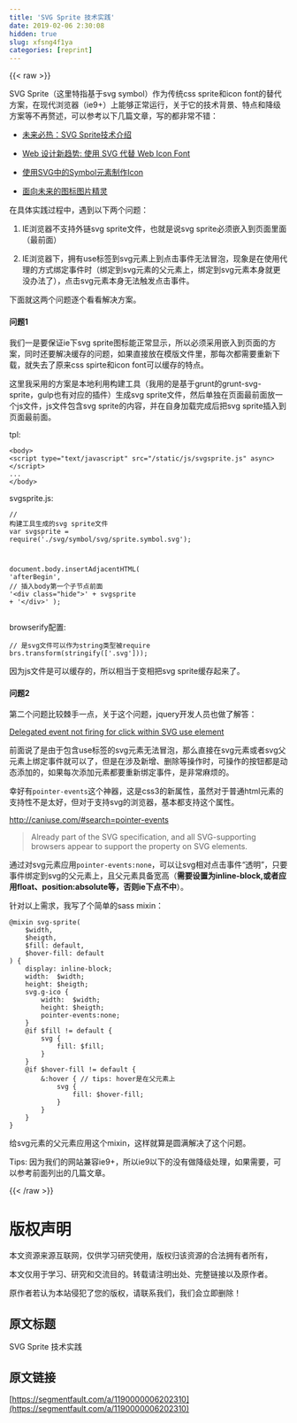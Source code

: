 ```yaml
---
title: 'SVG Sprite 技术实践' 
date: 2019-02-06 2:30:08
hidden: true
slug: xfsng4f1ya
categories: [reprint]
---
```


{{< raw >}}

                    
<p>SVG Sprite（这里特指基于svg symbol）作为传统css sprite和icon font的替代方案，在现代浏览器（ie9+）上能够正常运行，关于它的技术背景、特点和降级方案等不再赘述，可以参考以下几篇文章，写的都非常不错：</p>
<ul>
<li><p><a href="http://www.zhangxinxu.com/wordpress/2014/07/introduce-svg-sprite-technology/" rel="nofollow noreferrer" target="_blank">未来必热：SVG Sprite技术介绍</a></p></li>
<li><p><a href="http://www.w3ctech.com/topic/92" rel="nofollow noreferrer" target="_blank">Web 设计新趋势: 使用 SVG 代替 Web Icon Font</a></p></li>
<li><p><a href="https://isux.tencent.com/16292.html" rel="nofollow noreferrer" target="_blank">使用SVG中的Symbol元素制作Icon</a></p></li>
<li><p><a href="https://github.com/vincenthou/vincenthou.github.io/issues/36" rel="nofollow noreferrer" target="_blank">面向未来的图标图片精灵</a></p></li>
</ul>
<p>在具体实践过程中，遇到以下两个问题：</p>
<ol>
<li><p>IE浏览器不支持外链svg sprite文件，也就是说svg sprite必须嵌入到页面里面（最前面）</p></li>
<li><p>IE浏览器下，拥有use标签到svg元素上到点击事件无法冒泡，现象是在使用代理的方式绑定事件时（绑定到svg元素的父元素上，绑定到svg元素本身就更没办法了），点击svg元素本身无法触发点击事件。</p></li>
</ol>
<p>下面就这两个问题逐个看看解决方案。</p>
<h4>问题1</h4>
<p>我们一是要保证ie下svg sprite图标能正常显示，所以必须采用嵌入到页面的方案，同时还要解决缓存的问题，如果直接放在模版文件里，那每次都需要重新下载，就失去了原来css spirte和icon font可以缓存的特点。</p>
<p>这里我采用的方案是本地利用构建工具（我用的是基于grunt的grunt-svg-sprite，gulp也有对应的插件）生成svg sprite文件，然后单独在页面最前面放一个js文件，js文件包含svg sprite的内容，并在自身加载完成后把svg sprite插入到页面最前面。</p>
<p>tpl:</p>
<div class="widget-codetool" style="display:none;">
      <div class="widget-codetool--inner">
      <span class="selectCode code-tool" data-toggle="tooltip" data-placement="top" title="" data-original-title="全选"></span>
      <span type="button" class="copyCode code-tool" data-toggle="tooltip" data-placement="top" data-clipboard-text="<body>
<script type=&quot;text/javascript&quot; src=&quot;/static/js/svgsprite.js&quot; async></script>
...
</body>
" title="" data-original-title="复制"></span>
      <span type="button" class="saveToNote code-tool" data-toggle="tooltip" data-placement="top" title="" data-original-title="放进笔记"></span>
      </div>
      </div><pre class="hljs xml"><code><span class="hljs-tag">&lt;<span class="hljs-name">body</span>&gt;</span>
<span class="hljs-tag">&lt;<span class="hljs-name">script</span> <span class="hljs-attr">type</span>=<span class="hljs-string">"text/javascript"</span> <span class="hljs-attr">src</span>=<span class="hljs-string">"/static/js/svgsprite.js"</span> <span class="hljs-attr">async</span>&gt;</span><span class="undefined"></span><span class="hljs-tag">&lt;/<span class="hljs-name">script</span>&gt;</span>
...
<span class="hljs-tag">&lt;/<span class="hljs-name">body</span>&gt;</span>
</code></pre>
<p>svgsprite.js:</p>
<div class="widget-codetool" style="display:none;">
      <div class="widget-codetool--inner">
      <span class="selectCode code-tool" data-toggle="tooltip" data-placement="top" title="" data-original-title="全选"></span>
      <span type="button" class="copyCode code-tool" data-toggle="tooltip" data-placement="top" data-clipboard-text="// 构建工具生成的svg sprite文件
var svgsprite = require('./svg/symbol/svg/sprite.symbol.svg');

document.body.insertAdjacentHTML(
    'afterBegin', // 插入body第一个子节点前面
    '<div class=&quot;hide&quot;>' + svgsprite + '</div>'
);
" title="" data-original-title="复制"></span>
      <span type="button" class="saveToNote code-tool" data-toggle="tooltip" data-placement="top" title="" data-original-title="放进笔记"></span>
      </div>
      </div><pre class="hljs javascript"><code><span class="hljs-comment">// 构建工具生成的svg sprite文件</span>
<span class="hljs-keyword">var</span> svgsprite = <span class="hljs-built_in">require</span>(<span class="hljs-string">'./svg/symbol/svg/sprite.symbol.svg'</span>);

<span class="hljs-built_in">document</span>.body.insertAdjacentHTML(
    <span class="hljs-string">'afterBegin'</span>, <span class="hljs-comment">// 插入body第一个子节点前面</span>
    <span class="hljs-string">'&lt;div class="hide"&gt;'</span> + svgsprite + <span class="hljs-string">'&lt;/div&gt;'</span>
);
</code></pre>
<p>browserify配置:</p>
<div class="widget-codetool" style="display:none;">
      <div class="widget-codetool--inner">
      <span class="selectCode code-tool" data-toggle="tooltip" data-placement="top" title="" data-original-title="全选"></span>
      <span type="button" class="copyCode code-tool" data-toggle="tooltip" data-placement="top" data-clipboard-text="// 是svg文件可以作为string类型被require
brs.transform(stringify(['.svg']));
" title="" data-original-title="复制"></span>
      <span type="button" class="saveToNote code-tool" data-toggle="tooltip" data-placement="top" title="" data-original-title="放进笔记"></span>
      </div>
      </div><pre class="hljs less"><code><span class="hljs-comment">// 是svg文件可以作为string类型被require</span>
<span class="hljs-selector-tag">brs</span><span class="hljs-selector-class">.transform</span>(stringify([<span class="hljs-string">'.svg'</span>]));
</code></pre>
<p>因为js文件是可以缓存的，所以相当于变相把svg sprite缓存起来了。</p>
<h4>问题2</h4>
<p>第二个问题比较棘手一点，关于这个问题，jquery开发人员也做了解答：</p>
<p><a href="https://bugs.jquery.com/ticket/13180" rel="nofollow noreferrer" target="_blank">Delegated event not firing for click within SVG use element</a></p>
<p>前面说了是由于包含use标签的svg元素无法冒泡，那么直接在svg元素或者svg父元素上绑定事件就可以了，但是在涉及新增、删除等操作时，可操作的按钮都是动态添加的，如果每次添加元素都要重新绑定事件，是非常麻烦的。</p>
<p>幸好有<code>pointer-events</code>这个神器，这是css3的新属性，虽然对于普通html元素的支持性不是太好，但对于支持svg的浏览器，基本都支持这个属性。</p>
<p><a href="http://caniuse.com/#search=pointer-events" rel="nofollow noreferrer" target="_blank">http://caniuse.com/#search=pointer-events</a></p>
<blockquote><p>Already part of the SVG specification, and all SVG-supporting browsers appear to support the property on SVG elements.</p></blockquote>
<p>通过对svg元素应用<code>pointer-events:none</code>，可以让svg相对点击事件“透明”，只要事件绑定到svg的父元素上，且父元素具备宽高（<strong>需要设置为inline-block,或者应用float、position:absolute等，否则ie下点不中</strong>）。</p>
<p>针对以上需求，我写了个简单的sass mixin：</p>
<div class="widget-codetool" style="display:none;">
      <div class="widget-codetool--inner">
      <span class="selectCode code-tool" data-toggle="tooltip" data-placement="top" title="" data-original-title="全选"></span>
      <span type="button" class="copyCode code-tool" data-toggle="tooltip" data-placement="top" data-clipboard-text="@mixin svg-sprite(
    $width,
    $heigth,
    $fill: default,
    $hover-fill: default
) {
    display: inline-block;
    width:  $width;
    height: $heigth;
    svg.g-ico {
        width:  $width;
        height: $heigth;
        pointer-events:none;
    }
    @if $fill != default {
        svg {
            fill: $fill;
        }
    }
    @if $hover-fill != default {
        &amp;:hover { // tips: hover是在父元素上
            svg {
                fill: $hover-fill;
            }
        }
    }
}" title="" data-original-title="复制"></span>
      <span type="button" class="saveToNote code-tool" data-toggle="tooltip" data-placement="top" title="" data-original-title="放进笔记"></span>
      </div>
      </div><pre class="hljs scss"><code class="sass">@<span class="hljs-keyword">mixin</span> svg-sprite(
    <span class="hljs-variable">$width</span>,
    <span class="hljs-variable">$heigth</span>,
    <span class="hljs-variable">$fill</span>: default,
    <span class="hljs-variable">$hover-fill</span>: default
) {
    <span class="hljs-attribute">display</span>: inline-block;
    <span class="hljs-attribute">width</span>:  <span class="hljs-variable">$width</span>;
    <span class="hljs-attribute">height</span>: <span class="hljs-variable">$heigth</span>;
    svg<span class="hljs-selector-class">.g-ico</span> {
        <span class="hljs-attribute">width</span>:  <span class="hljs-variable">$width</span>;
        <span class="hljs-attribute">height</span>: <span class="hljs-variable">$heigth</span>;
        <span class="hljs-attribute">pointer-events</span>:none;
    }
    @<span class="hljs-keyword">if</span> <span class="hljs-variable">$fill</span> != default {
        svg {
            fill: <span class="hljs-variable">$fill</span>;
        }
    }
    @<span class="hljs-keyword">if</span> <span class="hljs-variable">$hover-fill</span> != default {
        &amp;:hover { <span class="hljs-comment">// tips: hover是在父元素上</span>
            svg {
                fill: <span class="hljs-variable">$hover-fill</span>;
            }
        }
    }
}</code></pre>
<p>给svg元素的父元素应用这个mixin，这样就算是圆满解决了这个问题。</p>
<p>Tips: 因为我们的网站兼容ie9+，所以ie9以下的没有做降级处理，如果需要，可以参考前面列出的几篇文章。</p>

                
{{< /raw >}}

# 版权声明
本文资源来源互联网，仅供学习研究使用，版权归该资源的合法拥有者所有，

本文仅用于学习、研究和交流目的。转载请注明出处、完整链接以及原作者。

原作者若认为本站侵犯了您的版权，请联系我们，我们会立即删除！

## 原文标题
SVG Sprite 技术实践

## 原文链接
[https://segmentfault.com/a/1190000006202310](https://segmentfault.com/a/1190000006202310)

